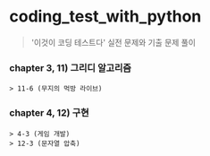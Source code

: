 # coding_test_with_python 
> '이것이 코딩 테스트다' 실전 문제와 기출 문제 풀이
### chapter 3, 11) 그리디 알고리즘
    > 11-6 (무지의 먹방 라이브)

### chapter 4, 12) 구현
    > 4-3 (게임 개발)
    > 12-3 (문자열 압축)